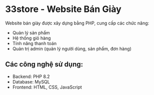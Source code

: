 # 33store - Website Bán Giày

Website bán giày được xây dựng bằng PHP, cung cấp các chức năng:
- Quản lý sản phẩm
- Hệ thống giỏ hàng
- Tính năng thanh toán
- Quản trị admin (quản lý người dùng, sản phẩm, đơn hàng)

## Các công nghệ sử dụng:
- Backend: PHP 8.2
- Database: MySQL
- Frontend: HTML, CSS, JavaScript
